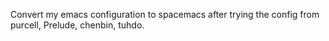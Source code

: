 Convert my emacs configuration to spacemacs after trying the config from purcell, Prelude, chenbin, tuhdo.

